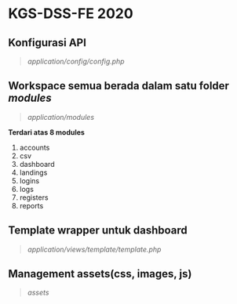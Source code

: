 # KGS-DSS-FE 2020

## Konfigurasi API
> _application/config/config.php_

## Workspace semua berada dalam satu folder _modules_
> _application/modules_

**Terdari atas 8 modules**
1. accounts
2. csv
3. dashboard
4. landings
5. logins
6. logs
7. registers
8. reports

## Template wrapper untuk dashboard
> _application/views/template/template.php_

## Management assets(css, images, js)
> _assets_
